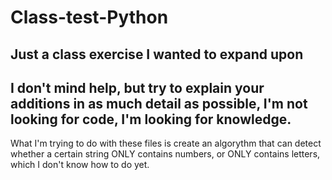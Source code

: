 # Class-test-Python
Just a class exercise I wanted to expand upon
-
I don't mind help, but try to explain your additions in as much detail as possible, I'm not looking for code, I'm looking for knowledge.
-
What I'm trying to do with these files is create an algorythm that can detect whether a certain string ONLY contains numbers, or ONLY contains letters, which I don't know how to do yet.
